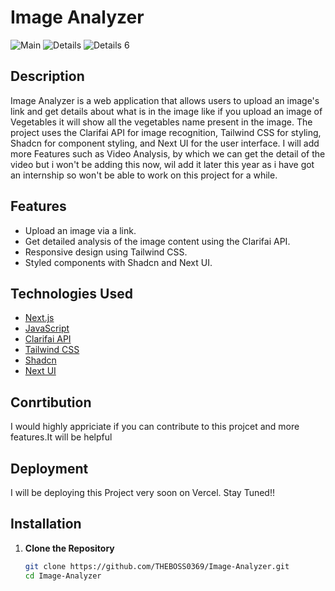 # Image Analyzer
![Main](https://github.com/user-attachments/assets/5f5fe0d6-812e-4680-8866-e49ac003f9df)
![Details](https://github.com/user-attachments/assets/bfdd596d-5c07-4cf7-a774-9b643402bd73)
![Details 6](https://github.com/user-attachments/assets/06cd2429-8737-4586-a43b-b6c9d12183d9)

## Description

Image Analyzer is a web application that allows users to upload an image's link and get details about what is in the image like if you upload an image of Vegetables it will show all the vegetables name present in the image. The project uses the Clarifai API for image recognition, Tailwind CSS for styling, Shadcn for component styling, and Next UI for the user interface. I will add more Features such as Video Analysis, by which we can get the detail of the video but i won't be adding this now, wil add it later this year as i have got an internship so won't be able to work on this project for a while. 

## Features

- Upload an image via a link.
- Get detailed analysis of the image content using the Clarifai API.
- Responsive design using Tailwind CSS.
- Styled components with Shadcn and Next UI.

## Technologies Used

- [Next.js](https://nextjs.org/)
- [JavaScript](https://developer.mozilla.org/en-US/docs/Web/JavaScript)
- [Clarifai API](https://www.clarifai.com/)
- [Tailwind CSS](https://tailwindcss.com/)
- [Shadcn](https://shadcn.dev/)
- [Next UI](https://nextui.org/)

## Conrtibution

I would highly appriciate if you can contribute to this projcet and more features.It will be helpful

## Deployment

I will be deploying this Project very soon on Vercel. Stay Tuned!!

## Installation

1. **Clone the Repository**

   ```bash
   git clone https://github.com/THEBOSS0369/Image-Analyzer.git
   cd Image-Analyzer
